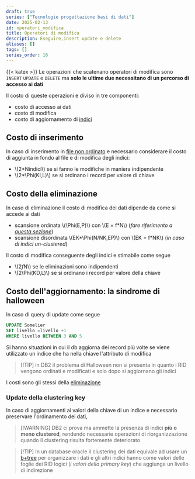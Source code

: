 ```yaml
---
draft: true
series: ["Tecnologie progettazione basi di dati"]
date: 2025-02-13
id: operatori_modifica
title: Operatori di modifica
description: Eseguire,insert update e delete
aliases: []
tags: []
series_order: 16
---
```


{{< katex >}}
Le operazioni che scatenano operatori di modifica sono `INSERT` `UPDATE` e `DELETE` ma **solo le ultime due necessitano di un percorso di accesso ai dati**

Il costo di queste operazioni e diviso in tre componenti:

- costo di accesso ai dati
- costo di modifica
- costo di aggiornamento di [indici](/tecnologie_basi_dati/indici)

## Costo di inserimento

In caso di inserimento in [file non ordinato](/tecnologie_basi_dati/gestione_disco#heap-file) e necessario considerare il costo di aggiunta in fondo al file  e di modifica degli indici:

- \\(2*Nindici\\) se si fanno le modifiche in maniera indipendente
- \\(2*\Phi(KI,L)\\) se si ordinano i record per valore di chiave

## Costo della eliminazione

In caso di eliminazione il costo di modifica dei dati dipende da come si accede ai dati

- scansione ordinata \\(\Phi(E,P)\\) con \\(E = f*N\\) (*fare riferimento a [questa sezione](/tecnologie_basi_dati/operatori_relazionali#stime-di-costo-di-un-operatore)*)
- scansione disordinata \\(EK*\Phi(N/NK,EP)\\) con \\(EK = f*NK\\) (*in caso di indici un-clustered*)

Il costo di modifica conseguente degli indici e stimabile come segue

- \\(2*f*N\\) se le eliminazioni sono indipendenti
- \\(2\Phi(KD,L)\\) se si ordinano i record per valore della chiave

## Costo dell'aggiornamento: la sindrome di halloween

In caso di query di update come segue

```sql
UPDATE Somelier
SET livello =livello +1
WHERE livello BETWEEN 3 AND 5
```

Si hanno situazioni in cui il db aggiorna dei record più volte se viene utilizzato un indice che ha nella chiave l'attributo di modifica

>[!TIP] in DB2 il problema di Halloween non si presenta in quanto i RID vengono ordinati e modificati e solo dopo si aggiornano gli indici

I costi sono gli stessi della [eliminazione](#costo-della-eliminazione)

### Update della clustering key

In caso di aggiornamenti ai valori della chiave di un indice e necessario preservare l'ordinamento dei dati,
>[!WARNING] DB2 ci prova ma ammette la presenza di indici **più o meno clustered**, rendendo necessarie operazioni di riorganizzazione quando il clustering risulta fortemente deteriorato

>[!TIP] In  un database oracle il clustering dei dati equivale ad usare un [b+tree](/tecnologie_basi_dati/b+tree) per organizzare i dati e gli altri indici hanno come valori delle foglie dei RID logici (*i valori della primary key*) che aggiunge un livello di indirezione
